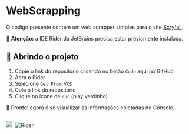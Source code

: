 # WebScrapping
O código presente contém um web scrapper simples para o site [Scryfall](https://scryfall.com/card/otj/2/archangel-of-tithes)</li>.

💢 **Atenção:** a IDE Rider da JetBrains precisa estar previamente instalada.

## 🚀 Abrindo o projeto
1. Copie o link do repositório clicando no botão `Code` aqui no GitHub
2. Abra o Rider
3. Selecione `Get From VCS`
4. Cole o link do repositório
5. Clique no ícone de `run` (play verdinho)

💚 Pronto! agora é só visualizar as informações coletadas no Console.

## 

![](https://img.shields.io/badge/C%23-6d00a1?style=for-the-badge&logo=c-sharp&logoColor=white)&nbsp;
![Rider](https://img.shields.io/badge/Rider-000000.svg?style=for-the-badge&logo=Rider&logoColor=white&color=black&labelColor=crimson)
